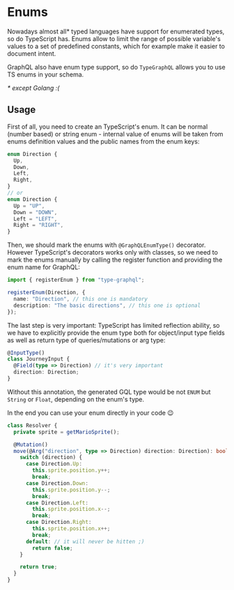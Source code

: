 # Enums
Nowadays almost all* typed languages have support for enumerated types, so do TypeScript has.
Enums allow to limit the range of possible variable's values to a set of predefined constants, which for example make it easier to document intent.

GraphQL also have enum type support, so do `TypeGraphQL` allows you to use TS enums in your schema.

_* except Golang :(_

## Usage
First of all, you need to create an TypeScript's enum.
It can be normal (number based) or string enum - internal value of enums will be taken from enums definition values and the public names from the enum keys:
```ts
enum Direction {
  Up,
  Down,
  Left,
  Right,
}
// or
enum Direction {
  Up = "UP",
  Down = "DOWN",
  Left = "LEFT",
  Right = "RIGHT",
}
```
Then, we should mark the enums with `@GraphQLEnumType()` decorator. However TypeScript's decorators works only with classes, so we need to mark the enums manually by calling the register function and providing the enum name for GraphQL:
```ts
import { registerEnum } from "type-graphql";

registerEnum(Direction, {
  name: "Direction", // this one is mandatory
  description: "The basic directions", // this one is optional
});
```

The last step is very important: TypeScript has limited reflection ability, so we have to explicitly provide the enum type both for object/input type fields as well as return type of queries/mutations or arg type:
```ts
@InputType()
class JourneyInput {
  @Field(type => Direction) // it's very important
  direction: Direction;
}
```
Without this annotation, the generated GQL type would be not `ENUM` but `String` or `Float`, depending on the enum's type.

In the end you can use your enum directly in your code :wink:
```ts
class Resolver {
  private sprite = getMarioSprite();

  @Mutation()
  move(@Arg("direction", type => Direction) direction: Direction): boolean {
    switch (direction) {
      case Direction.Up:
        this.sprite.position.y++;
        break;
      case Direction.Down:
        this.sprite.position.y--;
        break;
      case Direction.Left:
        this.sprite.position.x--;
        break;
      case Direction.Right:
        this.sprite.position.x++;
        break;
      default: // it will never be hitten ;)
        return false;
    }

    return true;
  }
}
```

